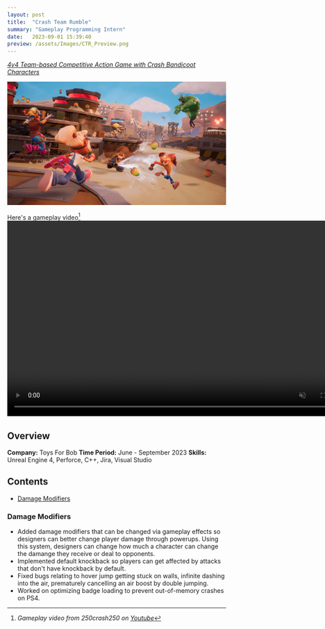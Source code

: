 ```yaml
---
layout: post
title:  "Crash Team Rumble"
summary: "Gameplay Programming Intern"
date:   2023-09-01 15:39:40
preview: /assets/Images/CTR_Preview.png
---
```

[_4v4 Team-based Competitive Action Game with Crash Bandicoot Characters_](https://www.crashbandicoot.com/crashteamrumble)

![Picture 1](/assets/Images/CTR_Full.png)

Here's a gameplay video[^1]
<video width="800" height="450" autoplay loop controls muted>
   <source type="video/mp4" src="/assets/Videos/CTR_Clip1.mp4">
</video>

## Overview
**Company:** Toys For Bob
**Time Period:** June - September 2023
**Skills:** Unreal Engine 4, Perforce, C++, Jira, Visual Studio

## Contents
- [Damage Modifiers](#damage-modifiers)

### Damage Modifiers

  - Added damage modifiers that can be changed via gameplay effects so designers can better change player damage through powerups. Using this system, designers can change how much a character can change the damange they receive or deal to opponents.
  - Implemented default knockback so players can get affected by attacks that don't have knockback by default.
  - Fixed bugs relating to hover jump getting stuck on walls, infinite dashing into the air, prematurely cancelling an air boost by double jumping.
  - Worked on optimizing badge loading to prevent out-of-memory crashes on PS4.

[^1]: _Gameplay video from 250crash250 on_ [_Youtube_](https://www.youtube.com/watch?v=WCZKySkX7Xo)
